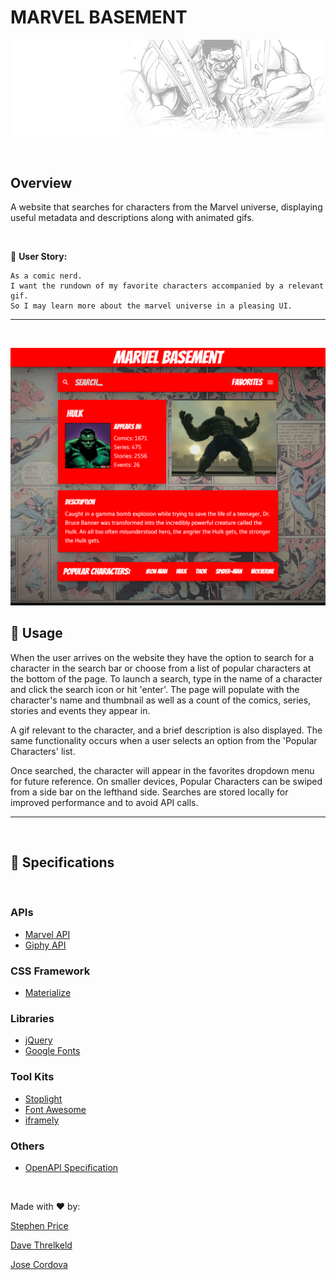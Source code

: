# MARVEL BASEMENT

![Hulk](./assets/images/hulk.jpg)

<br>

## Overview
A website that searches for characters from the Marvel universe, displaying useful metadata and descriptions along with animated gifs.

<br>

:bust_in_silhouette: **User Story:**
```
As a comic nerd.
I want the rundown of my favorite characters accompanied by a relevant gif.
So I may learn more about the marvel universe in a pleasing UI.
```

<hr>
<br>

![screenshot](./assets/images/MB-screenshot.png)

## :telescope: Usage
When the user arrives on the website they have the option to search for a character in the search bar or choose from a list of popular characters at the bottom of the page. To launch a search, type in the name of a character and click the search icon or hit 'enter'. The page will populate with the character's name and thumbnail as well as a count of the comics, series, stories and events they appear in. 

A gif relevant to the character, and a brief description is also displayed. The same functionality occurs when a user selects an option from the 'Popular Characters' list. 

Once searched, the character will appear in the favorites dropdown menu for future reference. On smaller devices, Popular Characters can be swiped from a side bar on the lefthand side. Searches are stored locally for improved performance and to avoid API calls.


<hr>
<br>

## :wrench: Specifications
<br>

### APIs

- [Marvel API](https://developer.marvel.com/docs)
- [Giphy API](https://developers.giphy.com/)

### CSS Framework
- [Materialize](https://materializecss.com/)

### Libraries
- [jQuery](https://jquery.com/)
- [Google Fonts](https://fonts.google.com/specimen/Bangers#standard-styles)

### Tool Kits
- [Stoplight](https://stoplight.io/)
- [Font Awesome](https://fontawesome.com/start)
- [iframely](https://iframely.com/)

### Others
- [OpenAPI Specification](https://www.openapis.org/)

<br>

Made with :heart: by:

[Stephen Price](https://github.com/stephenlprice)

[Dave Threlkeld](https://github.com/Dethrelkeld)

[Jose Cordova](https://github.com/JoseCordova42)